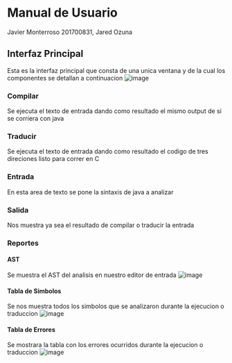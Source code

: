 # Manual de Usuario
Javier Monterroso 201700831, Jared Ozuna
## Interfaz Principal
Esta es la interfaz principal que consta de una unica ventana y de la cual los componentes se detallan a continuacion
![image](https://user-images.githubusercontent.com/14981793/146616938-91de4386-0e4f-461c-960b-ee0427710c96.png)
### Compilar
Se ejecuta el texto de entrada dando como resultado el mismo output de si se corriera con java
### Traducir
Se ejecuta el texto de entrada dando como resultado el codigo de tres direciones listo para correr en C
### Entrada 
En esta area de texto se pone la sintaxis de java a analizar 
### Salida
Nos muestra ya sea el resultado de compilar o traducir la entrada
### Reportes
#### AST
Se muestra el AST del analisis en nuestro editor de entrada
![image](https://user-images.githubusercontent.com/14981793/146617340-66cca950-3f5e-4d4d-859c-aeab63b873be.png)
#### Tabla de Simbolos
Se nos muestra todos los simbolos que se analizaron durante la ejecucion o traduccion
![image](https://user-images.githubusercontent.com/14981793/146617431-9e6c2455-3d73-426b-af60-252a52cfd9b1.png)
#### Tabla de Errores
Se mostrara la tabla con los errores ocurridos durante la ejecucion o traduccion
![image](https://user-images.githubusercontent.com/14981793/146617584-15b6c9de-964a-4faf-8d0c-2479fbd97e17.png)